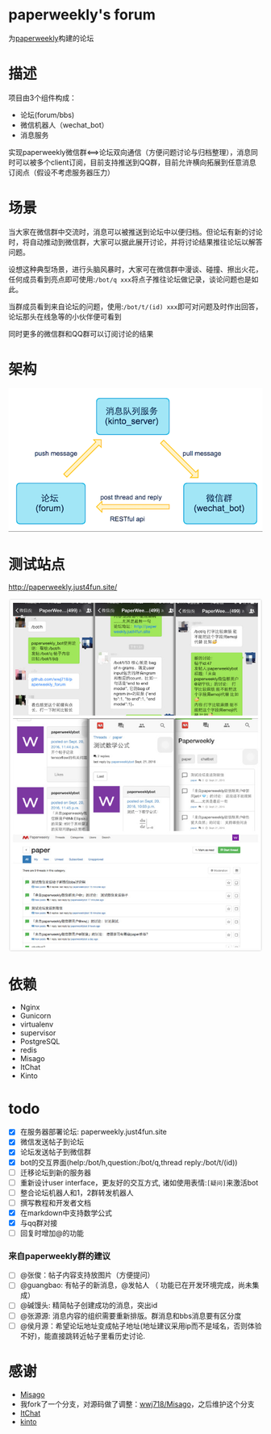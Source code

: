 # paperweekly's forum
为[paperweekly](https://zhuanlan.zhihu.com/paperweekly#!)构建的论坛


# 描述
项目由3个组件构成：

*  论坛(forum/bbs)
*  微信机器人（wechat_bot）
*  消息服务

实现paperweekly微信群<==>论坛双向通信（方便问题讨论与归档整理），消息同时可以被多个client订阅，目前支持推送到QQ群，目前允许横向拓展到任意消息订阅点（假设不考虑服务器压力）

# 场景
当大家在微信群中交流时，消息可以被推送到论坛中以便归档。但论坛有新的讨论时，将自动推动到微信群，大家可以据此展开讨论，并将讨论结果推往论坛以解答问题。

设想这种典型场景，进行头脑风暴时，大家可在微信群中漫谈、碰撞、擦出火花，任何成员看到亮点即可使用:`/bot/q xxx`将点子推往论坛做记录，谈论问题也是如此。

当群成员看到来自论坛的问题，使用:`/bot/t/(id) xxx`即可对问题及时作出回答，论坛那头在线急等的小伙伴便可看到

同时更多的微信群和QQ群可以订阅讨论的结果

# 架构
![](https://raw.githubusercontent.com/wwj718/gif_bed/master/paperweekly_architecture.png)

# 测试站点
http://paperweekly.just4fun.site/

![](https://raw.githubusercontent.com/wwj718/gif_bed/master/paperweekly_all.jpg)


# 依赖
*  Nginx
*  Gunicorn
*  virtualenv
*  supervisor 
*  PostgreSQL 
*  redis
*  Misago
*  ItChat
*  Kinto

# todo
- [x] 在服务器部署论坛: paperweekly.just4fun.site
- [x] 微信发送帖子到论坛
- [x] 论坛发送帖子到微信群
- [x] bot的交互界面(help:/bot/h,question:/bot/q,thread reply:/bot/t/(id))
- [ ] 迁移论坛到新的服务器
- [ ] 重新设计user interface，更友好的交互方式, 诸如使用表情:`[疑问]`来激活bot
- [ ] 整合论坛机器人和1，2群转发机器人
- [ ] 撰写教程和开发者文档
- [x] 在markdown中支持数学公式
- [x] 与qq群对接
- [ ] 回复时增加@的功能

### 来自paperweekly群的建议
- [ ] @张俊：帖子内容支持放图片（方便提问）
- [ ] @guangbao: 有帖子的新消息，@发帖人 （ 功能已在开发环境完成，尚未集成）
- [ ] @碱馒头: 精简帖子创建成功的消息，突出id
- [ ] @张源源: 消息内容的组织需要重新排版。群消息和bbs消息要有区分度
- [ ] @侯月源：希望论坛地址变成帖子地址(地址建议采用ip而不是域名，否则体验不好)，能直接跳转近帖子里看历史讨论. 

# 感谢
*  [Misago](https://github.com/rafalp/Misago)
  *  我fork了一个分支，对源码做了调整：[wwj718/Misago](https://github.com/wwj718/Misago/tree/wwj_master)，之后维护这个分支
*  [ItChat](https://github.com/littlecodersh/ItChat)
*  [kinto](https://github.com/Kinto/kinto)
